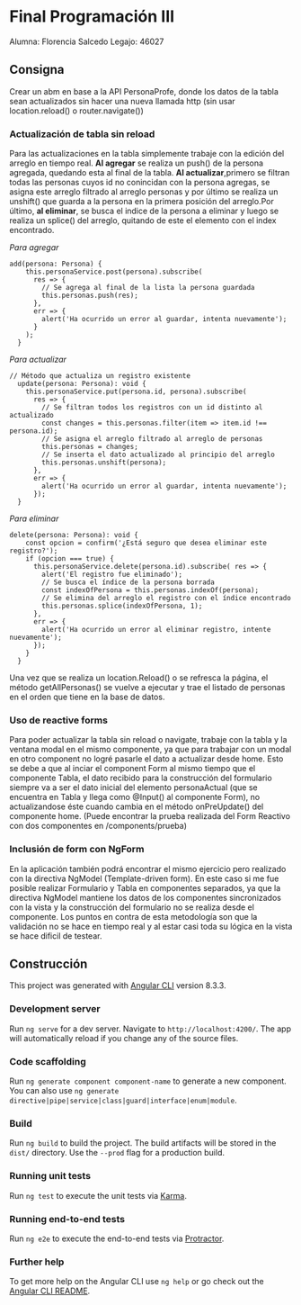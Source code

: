 # Final Programación III

Alumna: Florencia Salcedo
Legajo: 46027

## Consigna

Crear un abm en base a la API PersonaProfe, donde los datos de la tabla sean actualizados sin hacer una nueva llamada http (sin usar location.reload() o router.navigate())

### Actualización de tabla sin reload

Para las actualizaciones en la tabla simplemente trabaje con la edición del arreglo en tiempo real. **Al agregar** se realiza un push() de la persona agregada, quedando esta al final de la tabla. **Al actualizar**,primero se filtran todas las personas cuyos id no conincidan con la persona agregas, se asigna este arreglo filtrado al arreglo personas y por último se realiza un unshift() que guarda a la persona en la primera posición del arreglo.Por último, **al eliminar**, se busca el indice de la persona a eliminar y luego se realiza un splice() del arreglo, quitando de este el elemento con el index encontrado.

_Para agregar_
```
add(persona: Persona) {
    this.personaService.post(persona).subscribe(
      res => {
        // Se agrega al final de la lista la persona guardada
        this.personas.push(res);
      },
      err => {
        alert('Ha ocurrido un error al guardar, intenta nuevamente');
      }
    );
  }
```

_Para actualizar_
```
// Método que actualiza un registro existente
  update(persona: Persona): void {
    this.personaService.put(persona.id, persona).subscribe(
      res => {
        // Se filtran todos los registros con un id distinto al actualizado
        const changes = this.personas.filter(item => item.id !== persona.id);
        // Se asigna el arreglo filtrado al arreglo de personas
        this.personas = changes;
        // Se inserta el dato actualizado al principio del arreglo
        this.personas.unshift(persona);
      },
      err => {
        alert('Ha ocurrido un error al guardar, intenta nuevamente');
      });
  }
```
_Para eliminar_
```
delete(persona: Persona): void {
    const opcion = confirm('¿Está seguro que desea eliminar este registro?');
    if (opcion === true) {
      this.personaService.delete(persona.id).subscribe( res => {
        alert('El registro fue eliminado');
        // Se busca el índice de la persona borrada
        const indexOfPersona = this.personas.indexOf(persona);
        // Se elimina del arreglo el registro con el índice encontrado
        this.personas.splice(indexOfPersona, 1);
      },
      err => {
        alert('Ha ocurrido un error al eliminar registro, intente nuevamente');
      });
    }
  }
```

Una vez que se realiza un location.Reload() o se refresca la página, el método getAllPersonas() se vuelve a ejecutar y trae el listado de personas en el orden que tiene en la base de datos.

### Uso de reactive forms
Para poder actualizar la tabla sin reload o navigate, trabaje con la tabla y la ventana modal en el mismo componente, ya que para trabajar con un modal en otro component no logré pasarle el dato a actualizar desde home. Esto se debe a que al inciar el component Form al mismo tiempo que el componente Tabla, el dato recibido para la construcción del formulario siempre va a ser el dato inicial del elemento personaActual (que se encuentra en Tabla y llega como @Input() al componente Form), no actualizandose éste cuando cambia en el método onPreUpdate() del componente home. (Puede encontrar la prueba realizada del Form Reactivo con dos componentes en /components/prueba)

### Inclusión de form con NgForm
En la aplicación también podrá encontrar el mismo ejercicio pero realizado con la directiva NgModel (Template-driven form). En este caso si me fue posible realizar Formulario y Tabla en componentes separados, ya que la directiva NgModel mantiene los datos de los componentes sincronizados con la vista y la construcción del formulario no se realiza desde el componente. Los puntos en contra de esta metodología son que la validación no se hace en tiempo real y al estar casi toda su lógica en la vista se hace dificil de testear.

## Construcción

This project was generated with [Angular CLI](https://github.com/angular/angular-cli) version 8.3.3.

### Development server

Run `ng serve` for a dev server. Navigate to `http://localhost:4200/`. The app will automatically reload if you change any of the source files.

### Code scaffolding

Run `ng generate component component-name` to generate a new component. You can also use `ng generate directive|pipe|service|class|guard|interface|enum|module`.

### Build

Run `ng build` to build the project. The build artifacts will be stored in the `dist/` directory. Use the `--prod` flag for a production build.

### Running unit tests

Run `ng test` to execute the unit tests via [Karma](https://karma-runner.github.io).

### Running end-to-end tests

Run `ng e2e` to execute the end-to-end tests via [Protractor](http://www.protractortest.org/).

### Further help

To get more help on the Angular CLI use `ng help` or go check out the [Angular CLI README](https://github.com/angular/angular-cli/blob/master/README.md).
